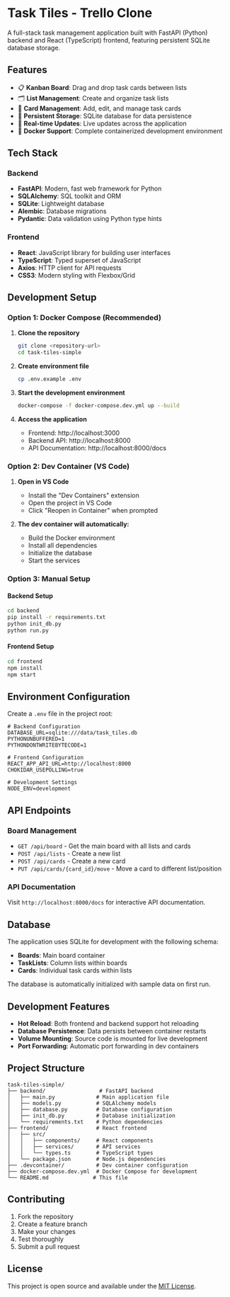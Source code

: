 # Task Tiles - Trello Clone

A full-stack task management application built with FastAPI (Python) backend and React (TypeScript) frontend, featuring persistent SQLite database storage.

## Features

- 📋 **Kanban Board**: Drag and drop task cards between lists
- 🗂️ **List Management**: Create and organize task lists
- 📝 **Card Management**: Add, edit, and manage task cards
- 💾 **Persistent Storage**: SQLite database for data persistence
- 🔄 **Real-time Updates**: Live updates across the application
- 🐳 **Docker Support**: Complete containerized development environment

## Tech Stack

### Backend
- **FastAPI**: Modern, fast web framework for Python
- **SQLAlchemy**: SQL toolkit and ORM
- **SQLite**: Lightweight database
- **Alembic**: Database migrations
- **Pydantic**: Data validation using Python type hints

### Frontend
- **React**: JavaScript library for building user interfaces
- **TypeScript**: Typed superset of JavaScript
- **Axios**: HTTP client for API requests
- **CSS3**: Modern styling with Flexbox/Grid

## Development Setup

### Option 1: Docker Compose (Recommended)

1. **Clone the repository**
   ```bash
   git clone <repository-url>
   cd task-tiles-simple
   ```

2. **Create environment file**
   ```bash
   cp .env.example .env
   ```

3. **Start the development environment**
   ```bash
   docker-compose -f docker-compose.dev.yml up --build
   ```

4. **Access the application**
   - Frontend: http://localhost:3000
   - Backend API: http://localhost:8000
   - API Documentation: http://localhost:8000/docs

### Option 2: Dev Container (VS Code)

1. **Open in VS Code**
   - Install the "Dev Containers" extension
   - Open the project in VS Code
   - Click "Reopen in Container" when prompted

2. **The dev container will automatically:**
   - Build the Docker environment
   - Install all dependencies
   - Initialize the database
   - Start the services

### Option 3: Manual Setup

#### Backend Setup
```bash
cd backend
pip install -r requirements.txt
python init_db.py
python run.py
```

#### Frontend Setup
```bash
cd frontend
npm install
npm start
```

## Environment Configuration

Create a `.env` file in the project root:

```env
# Backend Configuration
DATABASE_URL=sqlite:///data/task_tiles.db
PYTHONUNBUFFERED=1
PYTHONDONTWRITEBYTECODE=1

# Frontend Configuration
REACT_APP_API_URL=http://localhost:8000
CHOKIDAR_USEPOLLING=true

# Development Settings
NODE_ENV=development
```

## API Endpoints

### Board Management
- `GET /api/board` - Get the main board with all lists and cards
- `POST /api/lists` - Create a new list
- `POST /api/cards` - Create a new card
- `PUT /api/cards/{card_id}/move` - Move a card to different list/position

### API Documentation
Visit `http://localhost:8000/docs` for interactive API documentation.

## Database

The application uses SQLite for development with the following schema:

- **Boards**: Main board container
- **TaskLists**: Column lists within boards
- **Cards**: Individual task cards within lists

The database is automatically initialized with sample data on first run.

## Development Features

- **Hot Reload**: Both frontend and backend support hot reloading
- **Database Persistence**: Data persists between container restarts
- **Volume Mounting**: Source code is mounted for live development
- **Port Forwarding**: Automatic port forwarding in dev containers

## Project Structure

```
task-tiles-simple/
├── backend/                 # FastAPI backend
│   ├── main.py             # Main application file
│   ├── models.py           # SQLAlchemy models
│   ├── database.py         # Database configuration
│   ├── init_db.py          # Database initialization
│   └── requirements.txt    # Python dependencies
├── frontend/               # React frontend
│   ├── src/
│   │   ├── components/     # React components
│   │   ├── services/       # API services
│   │   └── types.ts        # TypeScript types
│   └── package.json        # Node.js dependencies
├── .devcontainer/          # Dev container configuration
├── docker-compose.dev.yml  # Docker Compose for development
└── README.md              # This file
```

## Contributing

1. Fork the repository
2. Create a feature branch
3. Make your changes
4. Test thoroughly
5. Submit a pull request

## License

This project is open source and available under the [MIT License](LICENSE). 